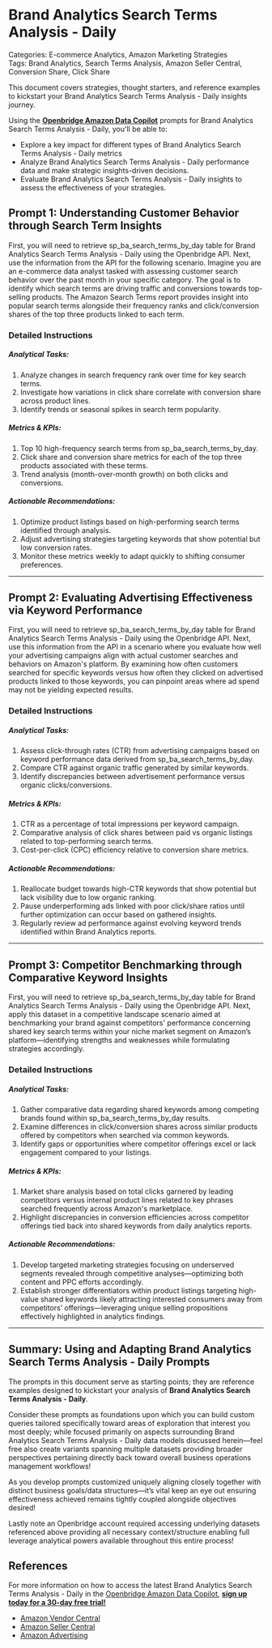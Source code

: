 # Brand Analytics Search Terms Analysis - Daily

Categories: E-commerce Analytics, Amazon Marketing Strategies  
Tags: Brand Analytics, Search Terms Analysis, Amazon Seller Central, Conversion Share, Click Share

This document covers strategies, thought starters, and reference examples to kickstart your Brand Analytics Search Terms Analysis - Daily insights journey.

Using the <a href="https://chatgpt.com/g/g-Sg4qP7r3v-openbridge-data-copilot" target="_blank"><strong>Openbridge Amazon Data Copilot</strong></a> prompts for Brand Analytics Search Terms Analysis - Daily, you'll be able to:

- Explore a key impact for different types of Brand Analytics Search Terms Analysis - Daily metrics
- Analyze Brand Analytics Search Terms Analysis - Daily performance data and make strategic insights-driven decisions.
- Evaluate Brand Analytics Search Terms Analysis - Daily insights to assess the effectiveness of your strategies.

## Prompt 1: Understanding Customer Behavior through Search Term Insights

First, you will need to retrieve sp_ba_search_terms_by_day table for Brand Analytics Search Terms Analysis - Daily using the Openbridge API. Next, use the information from the API for the following scenario. Imagine you are an e-commerce data analyst tasked with assessing customer search behavior over the past month in your specific category. The goal is to identify which search terms are driving traffic and conversions towards top-selling products. The Amazon Search Terms report provides insight into popular search terms alongside their frequency ranks and click/conversion shares of the top three products linked to each term.

### Detailed Instructions
##### Analytical Tasks:
1. Analyze changes in search frequency rank over time for key search terms.
2. Investigate how variations in click share correlate with conversion share across product lines.
3. Identify trends or seasonal spikes in search term popularity.

##### Metrics & KPIs:
1. Top 10 high-frequency search terms from sp_ba_search_terms_by_day.
2. Click share and conversion share metrics for each of the top three products associated with these terms.
3. Trend analysis (month-over-month growth) on both clicks and conversions.

##### Actionable Recommendations:
1. Optimize product listings based on high-performing search terms identified through analysis.
2. Adjust advertising strategies targeting keywords that show potential but low conversion rates.
3. Monitor these metrics weekly to adapt quickly to shifting consumer preferences.

---

## Prompt 2: Evaluating Advertising Effectiveness via Keyword Performance

First, you will need to retrieve sp_ba_search_terms_by_day table for Brand Analytics Search Terms Analysis - Daily using the Openbridge API. Next, use this information from the API in a scenario where you evaluate how well your advertising campaigns align with actual customer searches and behaviors on Amazon's platform. By examining how often customers searched for specific keywords versus how often they clicked on advertised products linked to those keywords, you can pinpoint areas where ad spend may not be yielding expected results.

### Detailed Instructions
##### Analytical Tasks:
1. Assess click-through rates (CTR) from advertising campaigns based on keyword performance data derived from sp_ba_search_terms_by_day.
2. Compare CTR against organic traffic generated by similar keywords.
3. Identify discrepancies between advertisement performance versus organic clicks/conversions.

##### Metrics & KPIs:
1. CTR as a percentage of total impressions per keyword campaign.
2. Comparative analysis of click shares between paid vs organic listings related to top-performing search terms.
3. Cost-per-click (CPC) efficiency relative to conversion share metrics.

##### Actionable Recommendations:
1. Reallocate budget towards high-CTR keywords that show potential but lack visibility due to low organic ranking.
2. Pause underperforming ads linked with poor click/share ratios until further optimization can occur based on gathered insights.
3. Regularly review ad performance against evolving keyword trends identified within Brand Analytics reports.

---

## Prompt 3: Competitor Benchmarking through Comparative Keyword Insights

First, you will need to retrieve sp_ba_search_terms_by_day table for Brand Analytics Search Terms Analysis - Daily using the Openbridge API. Next, apply this dataset in a competitive landscape scenario aimed at benchmarking your brand against competitors' performance concerning shared key search terms within your niche market segment on Amazon’s platform—identifying strengths and weaknesses while formulating strategies accordingly.

### Detailed Instructions
##### Analytical Tasks:
1. Gather comparative data regarding shared keywords among competing brands found within sp_ba_search_terms_by_day results.
2. Examine differences in click/conversion shares across similar products offered by competitors when searched via common keywords.
3. Identify gaps or opportunities where competitor offerings excel or lack engagement compared to your listings.

##### Metrics & KPIs:
1. Market share analysis based on total clicks garnered by leading competitors versus internal product lines related to key phrases searched frequently across Amazon's marketplace.
2. Highlight discrepancies in conversion efficiencies across competitor offerings tied back into shared keywords from daily analytics reports.

##### Actionable Recommendations:
1. Develop targeted marketing strategies focusing on underserved segments revealed through competitive analyses—optimizing both content and PPC efforts accordingly.
2. Establish stronger differentiators within product listings targeting high-value shared keywords likely attracting interested consumers away from competitors’ offerings—leveraging unique selling propositions effectively highlighted in analytics findings.

---

## Summary: Using and Adapting Brand Analytics Search Terms Analysis - Daily Prompts
The prompts in this document serve as starting points; they are reference examples designed to kickstart your analysis of **Brand Analytics Search Terms Analysis - Daily**.

Consider these prompts as foundations upon which you can build custom queries tailored specifically toward areas of exploration that interest you most deeply; while focused primarily on aspects surrounding Brand Analytics Search Terms Analysis - Daily data models discussed herein—feel free also create variants spanning multiple datasets providing broader perspectives pertaining directly back toward overall business operations management workflows!

As you develop prompts customized uniquely aligning closely together with distinct business goals/data structures—it’s vital keep an eye out ensuring effectiveness achieved remains tightly coupled alongside objectives desired! 

Lastly note an Openbridge account required accessing underlying datasets referenced above providing all necessary context/structure enabling full leverage analytical powers available throughout this entire process!

## References   
For more information on how to access the latest Brand Analytics Search Terms Analysis - Daily in the <a href="https://chatgpt.com/g/g-Sg4qP7r3v-openbridge-data-copilot" target="_blank">Openbridge Amazon Data Copilot</a>, <a href="https://openbridge.com" target="_blank"><strong>sign up today for a 30-day free trial!</strong></a>

<ul>
<li><a href="https://www.openbridge.com/amazon-vendor-central/" target="_blank">Amazon Vendor Central</a></li>
<li><a href="https://www.openbridge.com/amazon-selling-partner/" target="_blank">Amazon Seller Central</a></li>
<li><a href="https://www.openbridge.com/amazon-advertising/" target="_blank">Amazon Advertising</a></li>
</ul>